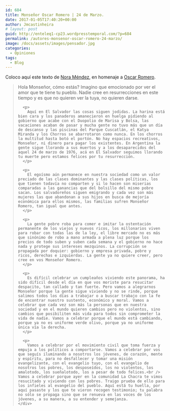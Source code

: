 ```yaml
---
id: 684
title: Monseñor Oscar Romero | 24 de Marzo.
date: 2017-01-05T17:40:20+00:00
author: Jmcastinheira
# layout: post
guid: http://enteleq1-cp23.wordpresstemporal.com/?p=684
permalink: /autores-monsenor-oscar-romero-24-marzo/
image: /docs/assets/images/pensador.jpg
categories:
  - Opiniones
tags:
  - Blog
---
```

Coloco aquí este texto de [Nora Méndez](http://puertadenora.blogspot.com/2008/03/24-marzo-monseor-romero-vive.html), en homenaje a [Oscar Romero](http://es.wikipedia.org/wiki/%C3%93scar_Romero).


  <blockquote>
    <div>Hola Monseñor, cómo estás? Imagino que emocionado por ver el amor que te tiene tu pueblo. Nadie cree en resurrecciones en este tiempo y es que no quieren ver la tuya, no quieren darse.
      </p>
      
      <p>
        Aquí en El Salvador las cosas siguen jodidas. La harina está bien cara y los panaderos amanecieron en huelga pidiendo al gobierno que acabe con el Duopolio de Marisa y Bolsa, las vacaciones acaban de pasar y mucha gente no tuvo más que un día de descanso y las piscinas del Parque Cuscatlán, el Katya Miranda y los Chorros se abarrotaron como nunca. En los chorros la multitud hasta botó el portón. No hay espacios recreativos, Monseñor, ni dinero para pagar los existentes. En Argentina la gente sigue llorando a sus muertos y a los desaparecidos del aquel 24 de marzo de 1976, acá en El Salvador seguimos llorando tu muerte pero estamos felices por tu resurrección.
      </p>
      
      <p>
        El egoísmo aún permanece en nuestra sociedad como un valor preciado de las clases dominantes y las clases políticas, los que tienen todavía no comparten y si lo hacen son miserias comparadas a las ganancias que del bolsillo del mismo pobre sacan. Los salvadoreños siguen emigrando y cada vez son más mujeres las que abandonan a sus hijos en busca de mejoría económica para ellos mismos, las familias sufren Monseñor Romero, tan igual que antes.
      </p>
      
      <p>
        La gente pobre roba para comer e imitar la ostentación permanente de los viejos y nuevos ricos, los millonarios viven para robar con todas las de la ley, el libre mercado no es más que sinónimo de robo a mano armada a plena luz porque los precios de todo suben y suben cada semana y el gobierno no hace nada y protege sus intereses mezquinos. La corrupción se propagada por doquier: gobierno y empresa privada, pobre y ricos, derechas e izquierdas. La gente ya no quiere creer, pero cree en vos Monseñor Romero.
      </p>
      
      <p>
        Es difícil celebrar un cumpleaños viviendo este panorama, ha sido difícil desde el día en que vos moriste para resucitar despacito, tan callado y tan fuerte. Pero vamos a alegrarnos Monseñor porque la gente sigue viviendo y no se rinde, porque salimos todos los días a trabajar o a buscar trabajo con la fe de encontrar nuestro sustento, económico y moral. Vamos a celebrar que cada vez son más la personas que en nuestra sociedad y en el mundo quieren cambios pero no violentos, sino cambios que posibiliten más vida para todos sin comprometer la vida de nadie. Vamos a celebrar porque el mundo está cambiando, porque ya no es uniforme verde olivo, porque ya no uniforme única vía la derecha.
      </p>
      
      <p>
        Vamos a celebrar por el movimiento civil que toma fuerza y empuja a los políticos a comportarse. Vamos a celebrar por vos que seguís iluminando a nosotros los jóvenes, de corazón, mente y espíritu, para no desfallecer y tomar una misión evangelizante, con el evangelio tuyo, con el evangelio de nosotros los pobres, los desposeídos, los no violentos, los amalotodo, los sueñalotodo, los a pesar de todo felices.<br /> Vamos a celebrar porque ayer en la comunidad La Chacra te vimos resucitado y viviendo con los pobres. Traigo prueba de ello para los infieles al evangelio del pueblo. Aquí está tu huella, por aquí pasaste y los que te vieron recogen testimonio; tu palabra no sólo se propaga sino que se renueva en las voces de los jóvenes, a su manera, a su entender y semejanza.
    </div>
  </blockquote>
</div>